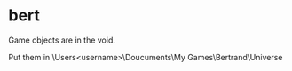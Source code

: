 # bert
Game objects are in the void.

Put them in \Users\<username>\Doucuments\My Games\Bertrand\Universe
